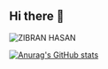 ## Hi there 👋
![ZIBRAN HASAN](https://github.com/user-attachments/assets/87c2ee62-4ef2-4065-96b7-c30e91105607)

<!--state-->
[![Anurag's GitHub stats](https://github-readme-stats.vercel.app/api?zibranhasan=zibranhasan)](https://github.com/zibranhasan/github-readme-stats)
<!--
**zibranhasan/zibranhasan** is a ✨ _special_ ✨ repository because its `README.md` (this file) appears on your GitHub profile.

Here are some ideas to get you started:

- 🔭 I’m currently working on ...
- 🌱 I’m currently learning ...
- 👯 I’m looking to collaborate on ...
- 🤔 I’m looking for help with ...
- 💬 Ask me about ...
- 📫 How to reach me: ...
- 😄 Pronouns: ...
- ⚡ Fun fact: ...
-->
